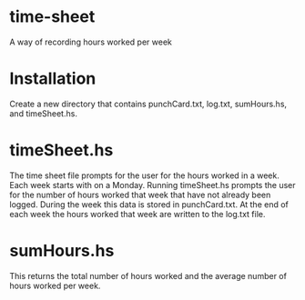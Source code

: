# time-sheet

A way of recording hours worked per week

# Installation

Create a new directory that contains punchCard.txt, log.txt, sumHours.hs, and timeSheet.hs. 

# timeSheet.hs

The time sheet file prompts for the user for the hours worked in a week. Each week starts with on a Monday. Running timeSheet.hs prompts the user for the number of hours worked that week that have not already been logged. During the week this data is stored in punchCard.txt. At the end of each week the hours worked that week are written to the log.txt file. 

# sumHours.hs

This returns the total number of hours worked and the average number of hours worked per week. 
